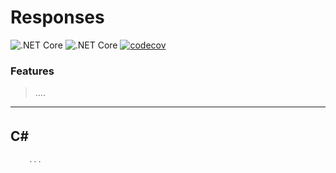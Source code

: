 ﻿# Responses

![.NET Core](https://github.com/slipalison/Responses/workflows/.NET%20Core/badge.svg?event=push)
![.NET Core](https://github.com/slipalison/Responses/workflows/.NET%20Core/badge.svg)
[![codecov](https://codecov.io/gh/slipalison/Responses/branch/master/graph/badge.svg)](https://codecov.io/gh/slipalison/Responses)

### Features
> ....

----

## C#　

```C#
    ...

```
